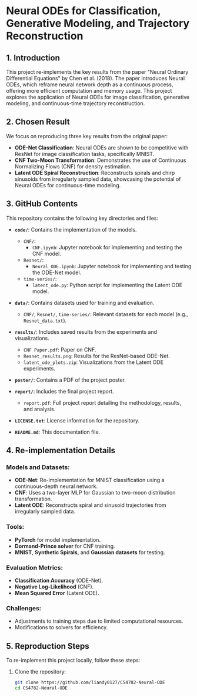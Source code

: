 # Neural ODEs for Classification, Generative Modeling, and Trajectory Reconstruction

## 1. Introduction
This project re-implements the key results from the paper "Neural Ordinary Differential Equations" by Chen et al. (2018). The paper introduces Neural ODEs, which reframe neural network depth as a continuous process, offering more efficient computation and memory usage. This project explores the application of Neural ODEs for image classification, generative modeling, and continuous-time trajectory reconstruction.

## 2. Chosen Result
We focus on reproducing three key results from the original paper:
- **ODE-Net Classification**: Neural ODEs are shown to be competitive with ResNet for image classification tasks, specifically MNIST.
- **CNF Two-Moon Transformation**: Demonstrates the use of Continuous Normalizing Flows (CNF) for density estimation.
- **Latent ODE Spiral Reconstruction**: Reconstructs spirals and chirp sinusoids from irregularly sampled data, showcasing the potential of Neural ODEs for continuous-time modeling.

## 3. GitHub Contents
This repository contains the following key directories and files:

- **`code/`**: Contains the implementation of the models.
  - `CNF/`:
    - `CNF.ipynb`: Jupyter notebook for implementing and testing the CNF model.
  - `Resnet/`:
    - `Neural_ODE.ipynb`: Jupyter notebook for implementing and testing the ODE-Net model.
  - `time-series/`:
    - `latent_ode.py`: Python script for implementing the Latent ODE model.

- **`data/`**: Contains datasets used for training and evaluation.
  - `CNF/`, `Resnet/`, `time-series/`: Relevant datasets for each model (e.g., `Resnet_data.txt`).
  
- **`results/`**: Includes saved results from the experiments and visualizations.
  - `CNF Paper.pdf`: Paper on CNF.
  - `Resnet_results.png`: Results for the ResNet-based ODE-Net.
  - `latent_ode_plots.zip`: Visualizations from the Latent ODE experiments.

- **`poster/`**: Contains a PDF of the project poster.

- **`report/`**: Includes the final project report.
  - `report.pdf`: Full project report detailing the methodology, results, and analysis.

- **`LICENSE.txt`**: License information for the repository.

- **`README.md`**: This documentation file.

## 4. Re-implementation Details
### Models and Datasets:
- **ODE-Net**: Re-implementation for MNIST classification using a continuous-depth neural network.
- **CNF**: Uses a two-layer MLP for Gaussian to two-moon distribution transformation.
- **Latent ODE**: Reconstructs spiral and sinusoid trajectories from irregularly sampled data.

### Tools:
- **PyTorch** for model implementation.
- **Dormand-Prince solver** for CNF training.
- **MNIST**, **Synthetic Spirals**, and **Gaussian datasets** for testing.

### Evaluation Metrics:
- **Classification Accuracy** (ODE-Net).
- **Negative Log-Likelihood** (CNF).
- **Mean Squared Error** (Latent ODE).

### Challenges:
- Adjustments to training steps due to limited computational resources.
- Modifications to solvers for efficiency.

## 5. Reproduction Steps
To re-implement this project locally, follow these steps:
1. Clone the repository:
   ```bash
   git clone https://github.com/liandy0127/CS4782-Neural-ODE
   cd CS4782-Neural-ODE
